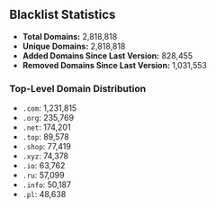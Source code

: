 ## Blacklist Statistics

- **Total Domains:** 2,818,818
- **Unique Domains:** 2,818,818
- **Added Domains Since Last Version:** 828,455
- **Removed Domains Since Last Version:** 1,031,553

### Top-Level Domain Distribution

-  `.com`: 1,231,815
-  `.org`: 235,769
-  `.net`: 174,201
-  `.top`: 89,578
-  `.shop`: 77,419
-  `.xyz`: 74,378
-  `.io`: 63,762
-  `.ru`: 57,099
-  `.info`: 50,187
-  `.pl`: 48,638
